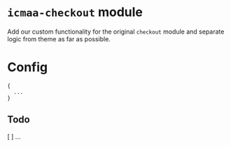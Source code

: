 # `icmaa-checkout` module

Add our custom functionality for the original `checkout` module and separate logic from theme as far as possible.

# Config

```
{
  ...
}
```

## Todo

[ ] ...
